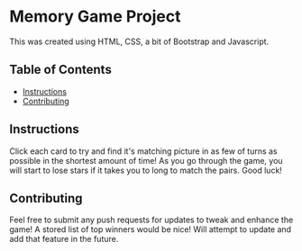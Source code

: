 # Memory Game Project

This was created using HTML, CSS, a bit of Bootstrap and Javascript.



## Table of Contents

* [Instructions](#instructions)
* [Contributing](#contributing)

## Instructions

Click each card to try and find it's matching picture in as few of turns as possible in the shortest amount of time! As you go
through the game, you will start to lose stars if it takes you to long to match the pairs. Good luck!

## Contributing

Feel free to submit any push requests for updates to tweak and enhance the game! A stored list of top winners would be nice! Will attempt to update and add that feature in the future.
